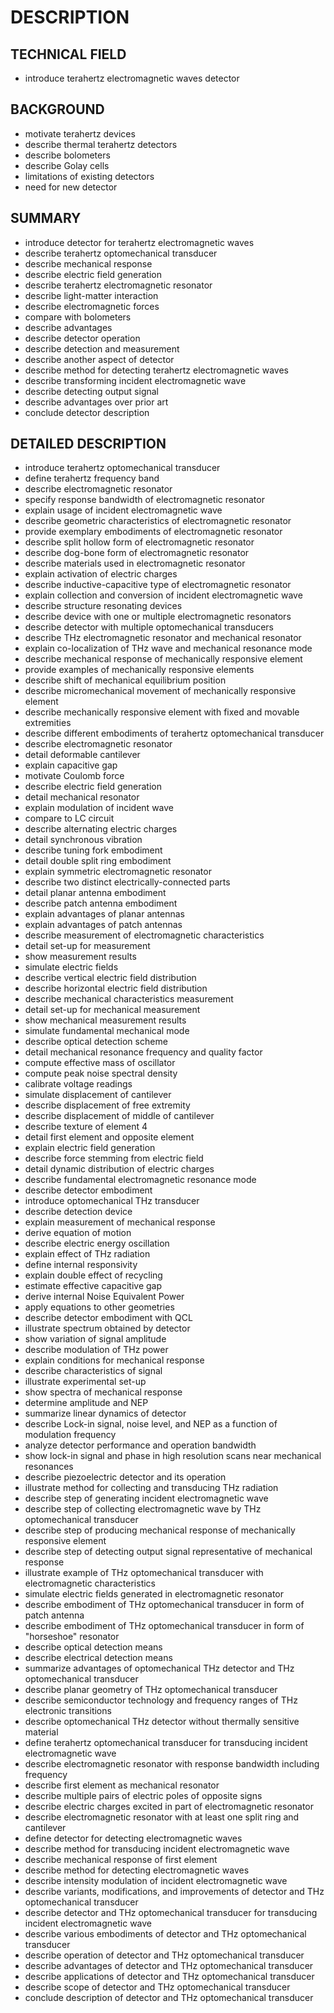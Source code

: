# DESCRIPTION

## TECHNICAL FIELD

- introduce terahertz electromagnetic waves detector

## BACKGROUND

- motivate terahertz devices
- describe thermal terahertz detectors
- describe bolometers
- describe Golay cells
- limitations of existing detectors
- need for new detector

## SUMMARY

- introduce detector for terahertz electromagnetic waves
- describe terahertz optomechanical transducer
- describe mechanical response
- describe electric field generation
- describe terahertz electromagnetic resonator
- describe light-matter interaction
- describe electromagnetic forces
- compare with bolometers
- describe advantages
- describe detector operation
- describe detection and measurement
- describe another aspect of detector
- describe method for detecting terahertz electromagnetic waves
- describe transforming incident electromagnetic wave
- describe detecting output signal
- describe advantages over prior art
- conclude detector description

## DETAILED DESCRIPTION

- introduce terahertz optomechanical transducer
- define terahertz frequency band
- describe electromagnetic resonator
- specify response bandwidth of electromagnetic resonator
- explain usage of incident electromagnetic wave
- describe geometric characteristics of electromagnetic resonator
- provide exemplary embodiments of electromagnetic resonator
- describe split hollow form of electromagnetic resonator
- describe dog-bone form of electromagnetic resonator
- describe materials used in electromagnetic resonator
- explain activation of electric charges
- describe inductive-capacitive type of electromagnetic resonator
- explain collection and conversion of incident electromagnetic wave
- describe structure resonating devices
- describe device with one or multiple electromagnetic resonators
- describe detector with multiple optomechanical transducers
- describe THz electromagnetic resonator and mechanical resonator
- explain co-localization of THz wave and mechanical resonance mode
- describe mechanical response of mechanically responsive element
- provide examples of mechanically responsive elements
- describe shift of mechanical equilibrium position
- describe micromechanical movement of mechanically responsive element
- describe mechanically responsive element with fixed and movable extremities
- describe different embodiments of terahertz optomechanical transducer
- describe electromagnetic resonator
- detail deformable cantilever
- explain capacitive gap
- motivate Coulomb force
- describe electric field generation
- detail mechanical resonator
- explain modulation of incident wave
- compare to LC circuit
- describe alternating electric charges
- detail synchronous vibration
- describe tuning fork embodiment
- detail double split ring embodiment
- explain symmetric electromagnetic resonator
- describe two distinct electrically-connected parts
- detail planar antenna embodiment
- describe patch antenna embodiment
- explain advantages of planar antennas
- explain advantages of patch antennas
- describe measurement of electromagnetic characteristics
- detail set-up for measurement
- show measurement results
- simulate electric fields
- describe vertical electric field distribution
- describe horizontal electric field distribution
- describe mechanical characteristics measurement
- detail set-up for mechanical measurement
- show mechanical measurement results
- simulate fundamental mechanical mode
- describe optical detection scheme
- detail mechanical resonance frequency and quality factor
- compute effective mass of oscillator
- compute peak noise spectral density
- calibrate voltage readings
- simulate displacement of cantilever
- describe displacement of free extremity
- describe displacement of middle of cantilever
- describe texture of element 4
- detail first element and opposite element
- explain electric field generation
- describe force stemming from electric field
- detail dynamic distribution of electric charges
- describe fundamental electromagnetic resonance mode
- describe detector embodiment
- introduce optomechanical THz transducer
- describe detection device
- explain measurement of mechanical response
- derive equation of motion
- describe electric energy oscillation
- explain effect of THz radiation
- define internal responsivity
- explain double effect of recycling
- estimate effective capacitive gap
- derive internal Noise Equivalent Power
- apply equations to other geometries
- describe detector embodiment with QCL
- illustrate spectrum obtained by detector
- show variation of signal amplitude
- describe modulation of THz power
- explain conditions for mechanical response
- describe characteristics of signal
- illustrate experimental set-up
- show spectra of mechanical response
- determine amplitude and NEP
- summarize linear dynamics of detector
- describe Lock-in signal, noise level, and NEP as a function of modulation frequency
- analyze detector performance and operation bandwidth
- show lock-in signal and phase in high resolution scans near mechanical resonances
- describe piezoelectric detector and its operation
- illustrate method for collecting and transducing THz radiation
- describe step of generating incident electromagnetic wave
- describe step of collecting electromagnetic wave by THz optomechanical transducer
- describe step of producing mechanical response of mechanically responsive element
- describe step of detecting output signal representative of mechanical response
- illustrate example of THz optomechanical transducer with electromagnetic characteristics
- simulate electric fields generated in electromagnetic resonator
- describe embodiment of THz optomechanical transducer in form of patch antenna
- describe embodiment of THz optomechanical transducer in form of "horseshoe" resonator
- describe optical detection means
- describe electrical detection means
- summarize advantages of optomechanical THz detector and THz optomechanical transducer
- describe planar geometry of THz optomechanical transducer
- describe semiconductor technology and frequency ranges of THz electronic transitions
- describe optomechanical THz detector without thermally sensitive material
- define terahertz optomechanical transducer for transducing incident electromagnetic wave
- describe electromagnetic resonator with response bandwidth including frequency
- describe first element as mechanical resonator
- describe multiple pairs of electric poles of opposite signs
- describe electric charges excited in part of electromagnetic resonator
- describe electromagnetic resonator with at least one split ring and cantilever
- define detector for detecting electromagnetic waves
- describe method for transducing incident electromagnetic wave
- describe mechanical response of first element
- describe method for detecting electromagnetic waves
- describe intensity modulation of incident electromagnetic wave
- describe variants, modifications, and improvements of detector and THz optomechanical transducer
- describe detector and THz optomechanical transducer for transducing incident electromagnetic wave
- describe various embodiments of detector and THz optomechanical transducer
- describe operation of detector and THz optomechanical transducer
- describe advantages of detector and THz optomechanical transducer
- describe applications of detector and THz optomechanical transducer
- describe scope of detector and THz optomechanical transducer
- conclude description of detector and THz optomechanical transducer

